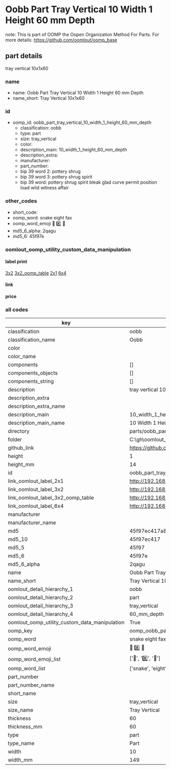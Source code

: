 # Oobb Part Tray Vertical 10 Width 1 Height 60 mm Depth  

note: This is part of OOMP the Oopen Organization Method For Parts. For more details: https://github.com/oomlout/oomp_base

##  part details
  



tray vertical 10x1x60



### name
* name: Oobb Part Tray Vertical 10 Width 1 Height 60 mm Depth
* name_short: Tray Vertical 10x1x60 
### id
* oomp_id: oobb_part_tray_vertical_10_width_1_height_60_mm_depth
  * classification: oobb
  * type: part
  * size: tray_vertical
  * color: 
  * description_main: 10_width_1_height_60_mm_depth
  * description_extra: 
  * manufacturer: 
  * part_number: 
  * bip 39 word 2: pottery shrug
  * bip 39 word 3: pottery shrug spirit
  * bip 39 word: pottery shrug spirit bleak glad curve permit position load wild witness affair

### other_codes
* short_code: 
* oomp_word: snake eight fax
* oomp_word_emoji :snake: :eight: :fax:
* md5_6_alpha: 2qagu
* md5_6: 45f97e






### oomlout_oomp_utility_custom_data_manipulation
#### label print
[3x2](http://192.168.1.245:1112/?label=oomp%202qagu)
[3x2_oomp_table](http://192.168.1.108:1112/?label=oomp%202qagu)
[2x1](http://192.168.1.242:1112/?label=oomp%202qagu)
[6x4](http://192.168.1.55:1112/?label=oomp%202qagu)    

#### link

                              

#### price







### all codes 
| key | value |  
| --- | --- |  
| classification | oobb |  
| classification_name | Oobb |  
| color |  |  
| color_name |  |  
| components | [] |  
| components_objects | [] |  
| components_string | [] |  
| description | tray vertical 10x1x60 |  
| description_extra |  |  
| description_extra_name |  |  
| description_main | 10_width_1_height_60_mm_depth |  
| description_main_name | 10 Width 1 Height 60 mm Depth |  
| directory | parts/oobb_part_tray_vertical_10_width_1_height_60_mm_depth |  
| folder | C:\gh\oomlout_oobb_version_4_generated_parts\parts\oobb_part_tray_vertical_10_width_1_height_60_mm_depth |  
| github_link | https://github.com/oomlout/oomlout_oomp_part_src/tree/main/parts/oobb_part_tray_vertical_10_width_1_height_60_mm_depth |  
| height | 1 |  
| height_mm | 14 |  
| id | oobb_part_tray_vertical_10_width_1_height_60_mm_depth |  
| link_oomlout_label_2x1 | http://192.168.1.242:1112/?label=oomp%202qagu |  
| link_oomlout_label_3x2 | http://192.168.1.245:1112/?label=oomp%202qagu |  
| link_oomlout_label_3x2_oomp_table | http://192.168.1.108:1112/?label=oomp%202qagu |  
| link_oomlout_label_6x4 | http://192.168.1.55:1112/?label=oomp%202qagu |  
| manufacturer |  |  
| manufacturer_name |  |  
| md5 | 45f97ec417a87464d9314179a431d547 |  
| md5_10 | 45f97ec417 |  
| md5_5 | 45f97 |  
| md5_6 | 45f97e |  
| md5_6_alpha | 2qagu |  
| name | Oobb Part Tray Vertical 10 Width 1 Height 60 mm Depth |  
| name_short | Tray Vertical 10x1x60  |  
| oomlout_detail_hierarchy_1 | oobb |  
| oomlout_detail_hierarchy_2 | part |  
| oomlout_detail_hierarchy_3 | tray_vertical |  
| oomlout_detail_hierarchy_4 | 60_mm_depth |  
| oomlout_oomp_utility_custom_data_manipulation | True |  
| oomp_key | oomp_oobb_part_tray_vertical_10_width_1_height_60_mm_depth |  
| oomp_word | snake eight fax |  
| oomp_word_emoji | :snake: :eight: :fax: |  
| oomp_word_emoji_list | [':snake:', ':eight:', ':fax:'] |  
| oomp_word_list | ['snake', 'eight', 'fax'] |  
| part_number |  |  
| part_number_name |  |  
| short_name |  |  
| size | tray_vertical |  
| size_name | Tray Vertical |  
| thickness | 60 |  
| thickness_mm | 60 |  
| type | part |  
| type_name | Part |  
| width | 10 |  
| width_mm | 149 |  
